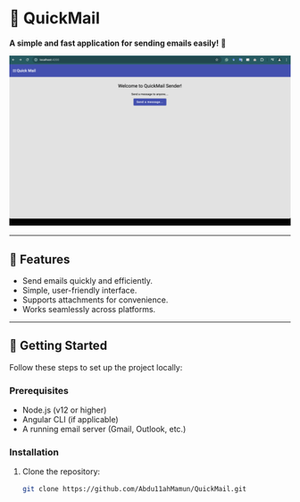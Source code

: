 # 📧 QuickMail

**A simple and fast application for sending emails easily!** 🚀

![QuickMail](https://github.com/Abdu11ahMamun/QuickMail/blob/main/QuickMail_demo.gif)

---

## 🎨 Features

- Send emails quickly and efficiently.
- Simple, user-friendly interface.
- Supports attachments for convenience.
- Works seamlessly across platforms.

---

## 🚀 Getting Started

Follow these steps to set up the project locally:

### Prerequisites

- Node.js (v12 or higher)
- Angular CLI (if applicable)
- A running email server (Gmail, Outlook, etc.)

### Installation

1. Clone the repository:
   ```bash
   git clone https://github.com/Abdu11ahMamun/QuickMail.git
